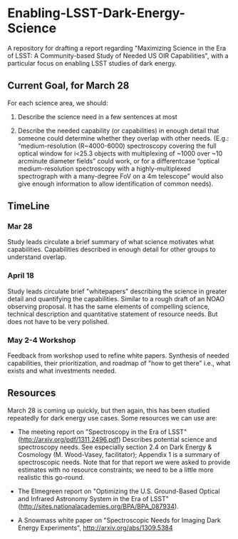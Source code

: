 # Enabling-LSST-Dark-Energy-Science
A repository for drafting a report regarding "Maximizing Science in the Era of LSST: A Community-based Study of Needed US OIR Capabilities", with a particular focus on enabling LSST studies of dark energy.

## Current Goal, for March 28

For each science area, we should:

1) Describe the science need in a few sentences at most

2) Describe the needed capability (or capabilities) in enough detail
that someone could determine whether they overlap with other needs.
(E.g.:  “medium-resolution (R~4000-6000) spectroscopy covering the
full optical window for i<25.3 objects with multiplexing of ~1000 over
~10 arcminute diameter fields” could work, or for a differentcase
“optical medium-resolution spectroscopy with a highly-multiplexed
spectrograph with a many-degree FoV on a 4m telescope” would also give
enough information to allow identification of common needs).



## TimeLine

### Mar 28
Study leads circulate a brief summary of what science motivates what capabilities.
Capabilities described in enough detail for other groups to understand overlap.

### April 18
Study leads circulate brief "whitepapers" describing the science in greater detail and
quantifying the capabilities. Similar to a rough draft of an NOAO observing proposal.
It has the same elements of compelling science, technical description and quantitative
statement of resource needs. But does not have to be very polished.

### May 2-4 Workshop
Feedback from workshop used to refine white papers.
Synthesis of needed capabilities, their prioritization, and roadmap of "how to get there"
i.e., what exists and what investments needed.

## Resources
March 28 is coming up quickly, but then again, this has been studied repeatedly for dark energy use cases.  Some resources we can use are:

* The meeting report on "Spectroscopy in the Era of LSST" (http://arxiv.org/pdf/1311.2496.pdf)
Describes potential science and spectroscopy needs. See especially section  2.4 on Dark Energy & Cosmology (M. Wood-Vasey, facilitator);
Appendix 1 is a summary of spectroscopic needs.  Note that for that report we were asked to provide estimates with no resource constraints; we need to be a little more realistic this go-round.

* The Elmegreen report on "Optimizing the U.S. Ground-Based Optical and Infrared Astronomy System in the Era of LSST" (http://sites.nationalacademies.org/BPA/BPA_087934).

* A Snowmass white paper on "Spectroscopic Needs for Imaging Dark Energy Experiments", http://arxiv.org/abs/1309.5384
